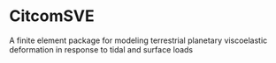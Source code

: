 # CitcomSVE
A finite element package for modeling terrestrial planetary viscoelastic deformation in response to tidal and surface loads
